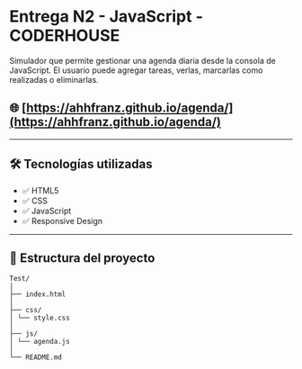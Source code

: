 # Entrega N2 - JavaScript - CODERHOUSE

Simulador que permite gestionar una agenda diaria desde la consola de JavaScript. El usuario puede agregar tareas, verlas, marcarlas como realizadas o eliminarlas.

## 🌐 [https://ahhfranz.github.io/agenda/](https://ahhfranz.github.io/agenda/)

---

## 🛠 Tecnologías utilizadas

- ✅ HTML5
- ✅ CSS
- ✅ JavaScript
- ✅ Responsive Design

---

## 📁 Estructura del proyecto

```
Test/
│
├── index.html
│
├── css/
│ └── style.css
│
├── js/
│ └── agenda.js
│
└── README.md
```
